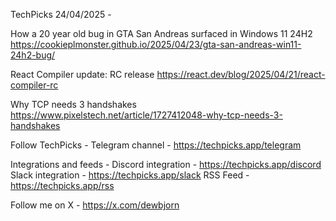 TechPicks 24/04/2025 -

How a 20 year old bug in GTA San Andreas surfaced in Windows 11 24H2
https://cookieplmonster.github.io/2025/04/23/gta-san-andreas-win11-24h2-bug/

React Compiler update: RC release
https://react.dev/blog/2025/04/21/react-compiler-rc

Why TCP needs 3 handshakes
https://www.pixelstech.net/article/1727412048-why-tcp-needs-3-handshakes

Follow TechPicks -
Telegram channel - https://techpicks.app/telegram

Integrations and feeds -
Discord integration - https://techpicks.app/discord
Slack integration - https://techpicks.app/slack
RSS Feed - https://techpicks.app/rss

Follow me on X - https://x.com/dewbjorn